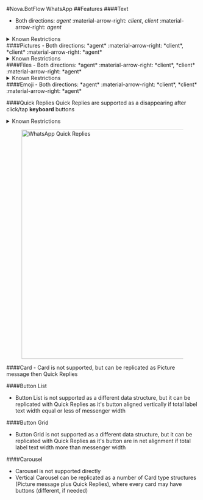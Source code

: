 #Nova.BotFlow WhatsApp
##Features
####Text
- Both directions: *agent* :material-arrow-right: *client*, *client* :material-arrow-right: *agent*

<details><summary>Known Restrictions</summary>
<p>
```
• Text character limit: 65,536 (counting the spaces)
```
</p>
</details>
####Pictures
- Both directions: *agent* :material-arrow-right: *client*, *client* :material-arrow-right: *agent*

<details><summary>Known Restrictions</summary>
<p>
```
• Picture (and all other media) size limit up to 16 MB
```
</p>
</details>
####Files
- Both directions: *agent* :material-arrow-right: *client*, *client* :material-arrow-right: *agent*

<details><summary>Known Restrictions</summary>
<p>
```
• File size limit up to 100 MB
• Video (and all other media) size limit up to 16 MB
```
</p>
</details>
####Emoji
- Both directions: *agent* :material-arrow-right: *client*, *client* :material-arrow-right: *agent*

####Quick Replies
Quick Replies are supported as a disappearing after click/tap **keyboard** buttons
<details><summary>Known Restrictions</summary>
<p>
```
• Type: Custom Template
• Message templates are created in the WhatsApp Manager, which is part of your WhatsApp Account in the Facebook Business Manager
• Template needs to be approved by Facebook
• Maximum 3 buttons
• Maximum header length 60 characters 
• Maximum message length 1,024 characters
• Maximum label length (button text) up to 20 characters
```
</p>
</details>
<figure> <img src="/nova.docs/components/botflow/examples/WhatsAppFlowQuickReplies.png" title="WhatsApp Quick Replies" width="600" height"500"> </a> </figure>
####Card
- Card is not supported, but can be replicated as Picture message then Quick Replies

####Button List
- Button List is not supported as a different data structure, but it can be replicated with Quick Replies as it's button aligned vertically if total label text width equal or less of messenger width

####Button Grid
- Button Grid is not supported as a different data structure, but it can be replicated with Quick Replies as it's button are in net alignment if total label text width more than messenger width 

####Carousel
- Carousel is not supported directly
- Vertical Carousel can be replicated as a number of Card type structures (Picture message plus Quick Replies), where every card may have buttons (different, if needed)